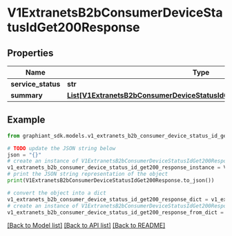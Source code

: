 # V1ExtranetsB2bConsumerDeviceStatusIdGet200Response


## Properties

Name | Type | Description | Notes
------------ | ------------- | ------------- | -------------
**service_status** | **str** |  | [optional] 
**summary** | [**List[V1ExtranetsB2bConsumerDeviceStatusIdGet200ResponseSummaryInner]**](V1ExtranetsB2bConsumerDeviceStatusIdGet200ResponseSummaryInner.md) |  | [optional] 

## Example

```python
from graphiant_sdk.models.v1_extranets_b2b_consumer_device_status_id_get200_response import V1ExtranetsB2bConsumerDeviceStatusIdGet200Response

# TODO update the JSON string below
json = "{}"
# create an instance of V1ExtranetsB2bConsumerDeviceStatusIdGet200Response from a JSON string
v1_extranets_b2b_consumer_device_status_id_get200_response_instance = V1ExtranetsB2bConsumerDeviceStatusIdGet200Response.from_json(json)
# print the JSON string representation of the object
print(V1ExtranetsB2bConsumerDeviceStatusIdGet200Response.to_json())

# convert the object into a dict
v1_extranets_b2b_consumer_device_status_id_get200_response_dict = v1_extranets_b2b_consumer_device_status_id_get200_response_instance.to_dict()
# create an instance of V1ExtranetsB2bConsumerDeviceStatusIdGet200Response from a dict
v1_extranets_b2b_consumer_device_status_id_get200_response_from_dict = V1ExtranetsB2bConsumerDeviceStatusIdGet200Response.from_dict(v1_extranets_b2b_consumer_device_status_id_get200_response_dict)
```
[[Back to Model list]](../README.md#documentation-for-models) [[Back to API list]](../README.md#documentation-for-api-endpoints) [[Back to README]](../README.md)


